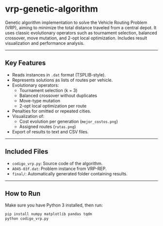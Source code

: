 # vrp-genetic-algorithm

Genetic algorithm implementation to solve the Vehicle Routing Problem (VRP), aiming to minimize the total distance traveled from a central depot. It uses classic evolutionary operators such as tournament selection, balanced crossover, move mutation, and 2-opt local optimization. Includes result visualization and performance analysis.

---

## Key Features

- Reads instances in `.dat` format (TSPLIB-style).
- Represents solutions as lists of routes per vehicle.
- Evolutionary operators:
  - Tournament selection (k = 3)
  - Balanced crossover without duplicates
  - Move-type mutation
  - 2-opt local optimization per route
- Penalties for omitted or repeated cities.
- Visualization of:
  - Cost evolution per generation (`mejor_costos.png`)
  - Assigned routes (`rutas.png`)
- Export of results to text and CSV files.

---

## Included Files

- `codigo_vrp.py`: Source code of the algorithm.
- `A045-03f.dat`: Problem instance from VRP-REP.
- `final/`: Automatically generated folder containing results.

---

## How to Run

Make sure you have Python 3 installed, then run:

```bash
pip install numpy matplotlib pandas tqdm
python codigo_vrp.py
